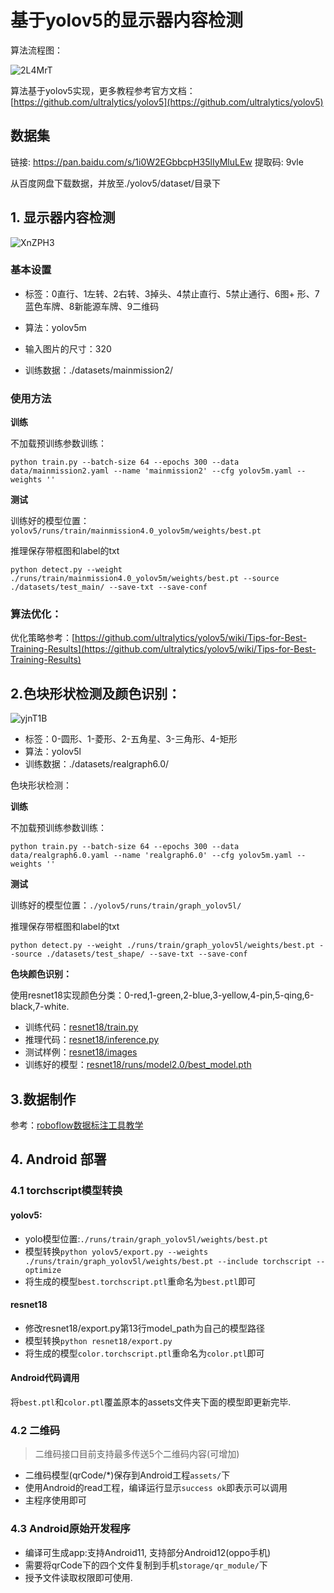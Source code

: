 # 基于yolov5的显示器内容检测

算法流程图：

![2L4MrT](https://ossjiyaoliu.oss-cn-beijing.aliyuncs.com/uPic/2L4MrT.png)

算法基于yolov5实现，更多教程参考官方文档：[https://github.com/ultralytics/yolov5](https://github.com/ultralytics/yolov5)

## 数据集

链接: https://pan.baidu.com/s/1i0W2EGbbcpH35lIyMluLEw 提取码: 9vle 

从百度网盘下载数据，并放至./yolov5/dataset/目录下

## 1. 显示器内容检测

![XnZPH3](https://ossjiyaoliu.oss-cn-beijing.aliyuncs.com/uPic/XnZPH3.png)

### 基本设置

+ 标签：0直行、1左转、2右转、3掉头、4禁止直行、5禁止通行、6图+ 形、7蓝色车牌、8新能源车牌、9二维码

+ 算法：yolov5m
+ 输入图片的尺寸：320
+ 训练数据：./datasets/mainmission2/

### 使用方法 

**训练**

不加载预训练参数训练：
```
python train.py --batch-size 64 --epochs 300 --data data/mainmission2.yaml --name 'mainmission2' --cfg yolov5m.yaml --weights ''
```

**测试**

训练好的模型位置：`yolov5/runs/train/mainmission4.0_yolov5m/weights/best.pt`

推理保存带框图和label的txt
```
python detect.py --weight ./runs/train/mainmission4.0_yolov5m/weights/best.pt --source ./datasets/test_main/ --save-txt --save-conf
```

### 算法优化：

优化策略参考：[https://github.com/ultralytics/yolov5/wiki/Tips-for-Best-Training-Results](https://github.com/ultralytics/yolov5/wiki/Tips-for-Best-Training-Results)

## 2.色块形状检测及颜色识别：

![yjnT1B](https://ossjiyaoliu.oss-cn-beijing.aliyuncs.com/uPic/yjnT1B.png)

+ 标签：0-圆形、1-菱形、2-五角星、3-三角形、4-矩形
+ 算法：yolov5l
+ 训练数据：./datasets/realgraph6.0/

色块形状检测：

**训练**


不加载预训练参数训练：
```
python train.py --batch-size 64 --epochs 300 --data data/realgraph6.0.yaml --name 'realgraph6.0' --cfg yolov5m.yaml --weights ''
```


**测试**

训练好的模型位置：`./yolov5/runs/train/graph_yolov5l/`

推理保存带框图和label的txt
```
python detect.py --weight ./runs/train/graph_yolov5l/weights/best.pt --source ./datasets/test_shape/ --save-txt --save-conf
```

**色块颜色识别：**

使用resnet18实现颜色分类：0-red,1-green,2-blue,3-yellow,4-pin,5-qing,6-black,7-white.

+ 训练代码：[resnet18/train.py](https://github.com/huihui500/agent_4mission/blob/liujy/resnet18/train.py)
+ 推理代码：[resnet18/inference.py](https://github.com/huihui500/agent_4mission/blob/liujy/resnet18/inference.py)
+ 测试样例：[resnet18/images](https://github.com/huihui500/agent_4mission/tree/liujy/resnet18/images)
+ 训练好的模型：[resnet18/runs/model2.0/best_model.pth](https://github.com/huihui500/agent_4mission/blob/liujy/resnet18/runs/model2.0/best_model.pth)

## 3.数据制作

参考：[roboflow数据标注工具教学](https://www.bilibili.com/video/BV1LD4y1672d/)


## 4. Android 部署

### 4.1 torchscript模型转换
#### yolov5:
- yolo模型位置:```./runs/train/graph_yolov5l/weights/best.pt```
- 模型转换```python yolov5/export.py --weights ./runs/train/graph_yolov5l/weights/best.pt --include torchscript --optimize```
- 将生成的模型```best.torchscript.ptl```重命名为```best.ptl```即可

#### resnet18
- 修改resnet18/export.py第13行model_path为自己的模型路径
- 模型转换```python resnet18/export.py```
- 将生成的模型```color.torchscript.ptl```重命名为```color.ptl```即可

#### Android代码调用
将```best.ptl```和```color.ptl```覆盖原本的assets文件夹下面的模型即更新完毕.

### 4.2 二维码
> 二维码接口目前支持最多传送5个二维码内容(可增加)
- 二维码模型(qrCode/*)保存到Android工程```assets/```下
- 使用Android的read工程，编译运行显示```success ok```即表示可以调用
- 主程序使用即可
  
### 4.3 Android原始开发程序
- 编译可生成app:支持Android11, 支持部分Android12(oppo手机)
- 需要将qrCode下的四个文件复制到手机```storage/qr_module/```下
- 授予文件读取权限即可使用.